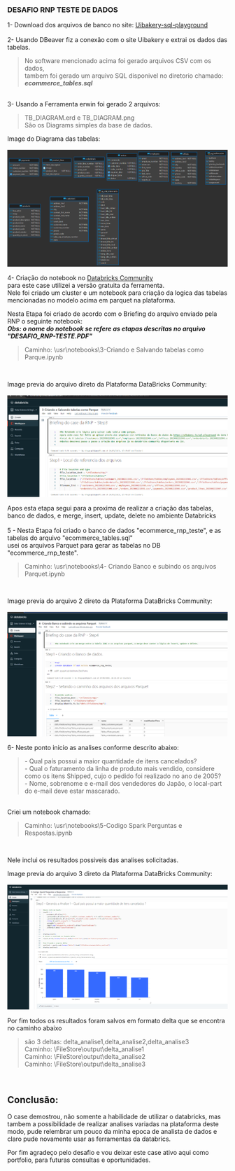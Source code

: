 ### DESAFIO RNP TESTE DE DADOS

1- Download dos arquivos de banco no site:  [Uibakery-sql-playground](https://uibakery.io/sql-playground)<br /><br />
2- Usando DBeaver fiz a conexão com o site Uibakery e extrai os dados das tabelas.
> No software mencionado acima foi gerado arquivos CSV com os dados,<br /> tambem foi gerado um arquivo SQL disponivel no diretorio chamado: ***ecommerce_tables.sql***
<br />
3- Usando a Ferramenta erwin foi gerado 2 arquivos:<br />
<blockquote>TB_DIAGRAM.erd e TB_DIAGRAM.png <br /> São os Diagrams simples da base de dados.</blockquote>

Image do Diagrama das tabelas: <br /><br />
![Screenshot](TB_DIAGRAM.png)<br />

4- Criação do notebook no [Databricks Community](https://community.cloud.databricks.com/) <br />
para este case utilizei a versão gratuita da ferramenta. <br /> Nele foi criado um cluster e um notebook para criação da logica 
das tabelas mencionadas no modelo acima em parquet na plataforma.<br />

Nesta Etapa foi criado de acordo com o Briefing do arquivo enviado pela RNP o seguinte notebook: <br />
***Obs: o nome do notebook se refere as etapas descritas no arquivo "DESAFIO_RNP-TESTE.PDF"***
<blockquote>Caminho: \usr\notebooks\3-Criando e Salvando tabelas como Parque.ipynb</blockquote>
<br />

Image previa do arquivo direto da Plataforma DataBricks Community: <br /><br />
![Screenshot](1-NotebookCriado_na_ferramenta.png)<br />

Apos esta etapa segui para a proxima de realizar a criação das tabelas, banco de dados, e merge, insert, update, delete no ambiente Databricks <br/>
<br/>
5 - Nesta Etapa foi criado o banco de dados "ecommerce_rnp_teste", e as tabelas do arquivo "ecommerce_tables.sql"<br/>
usei os arquivos Parquet para gerar as tabelas no DB "ecommerce_rnp_teste".

<blockquote>Caminho: \usr\notebooks\4- Criando Banco e subindo os arquivos Parquet.ipynb</blockquote>
<br />

Image previa do arquivo 2 direto da Plataforma DataBricks Community: <br /><br />
![Screenshot](2-NotebookCriando_banco_m_u_i_d.png)<br />

6- Neste ponto inicio as analises conforme descrito abaixo:
<blockquote>
  - Qual país possui a maior quantidade de itens cancelados? <br />
  - Qual o faturamento da linha de produto mais vendido, considere como os itens Shipped, cujo o pedido foi realizado no ano de 2005? <br />
  - Nome, sobrenome e e-mail dos vendedores do Japão, o local-part do e-mail deve estar mascarado.
</blockquote>
<br />
Criei um notebook chamado:
<blockquote>Caminho: \usr\notebooks\5-Codigo Spark Perguntas e Respostas.ipynb</blockquote>
<br />

Nele inclui os resultados possiveis das analises solicitadas.<br />

Image previa do arquivo 3 direto da Plataforma DataBricks Community: <br /><br />
![Screenshot](3-NotebookGerando_analises.png)<br />

Por fim todos os resultados foram salvos em formato delta que se encontra no caminho abaixo <br />
<blockquote>são 3 deltas: delta_analise1,delta_analise2,delta_analise3 <br />  
Caminho: \FileStore\output\delta_analise1<br />
Caminho: \FileStore\output\delta_analise2<br />
Caminho: \FileStore\output\delta_analise3<br /></blockquote>
<br />

## Conclusão:
O case demostrou, não somente a habilidade de utilizar o databricks, mas tambem a possibilidade de realizar analises variadas na plataforma
deste modo, pude relembrar um pouco da minha epoca de analista de dados e claro pude novamente usar as ferramentas da databrics.<br />

Por fim agradeço pelo desafio e vou deixar este case ativo aqui como portfolio, para futuras consultas e oportunidades.



